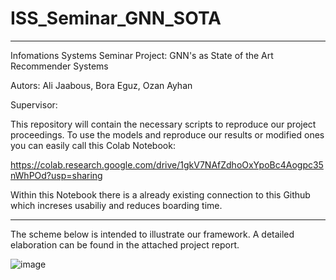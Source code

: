 # ISS_Seminar_GNN_SOTA

--------------------------------------------------------------------------------------------

Infomations Systems Seminar Project: GNN's as State of the Art Recommender Systems

Autors: Ali Jaabous, Bora Eguz, Ozan Ayhan

Supervisor: 

This repository will contain the necessary scripts to reproduce our project proceedings. To use the models and reproduce our results or modified ones you can easily
call this Colab Notebook:

https://colab.research.google.com/drive/1gkV7NAfZdhoOxYpoBc4Aogpc35nWhPOd?usp=sharing

Within this Notebook there is a already existing connection to this Github which increses usabiliy and reduces boarding time.

-------------------------------------------------------------------------------------------
The scheme below is intended to illustrate our framework. A detailed elaboration can be found in the attached project report.

![image](https://github.com/ISSeminarGNNSOTA/ISS_Seminar_GNN_SOTA/assets/162732442/bf387468-62ab-4ebc-a892-901f0dcfe791)

